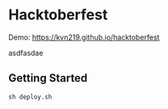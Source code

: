 # Hacktoberfest
Demo: https://kvn219.github.io/hacktoberfest

asdfasdae
## Getting Started
```
sh deploy.sh
```
